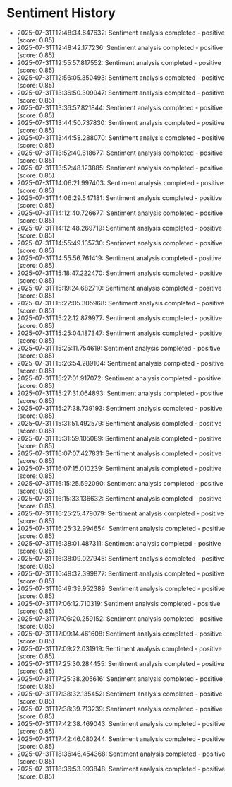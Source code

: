# Sentiment History

- 2025-07-31T12:48:34.647632: Sentiment analysis completed - positive (score: 0.85)
- 2025-07-31T12:48:42.177236: Sentiment analysis completed - positive (score: 0.85)
- 2025-07-31T12:55:57.817552: Sentiment analysis completed - positive (score: 0.85)
- 2025-07-31T12:56:05.350493: Sentiment analysis completed - positive (score: 0.85)
- 2025-07-31T13:36:50.309947: Sentiment analysis completed - positive (score: 0.85)
- 2025-07-31T13:36:57.821844: Sentiment analysis completed - positive (score: 0.85)
- 2025-07-31T13:44:50.737830: Sentiment analysis completed - positive (score: 0.85)
- 2025-07-31T13:44:58.288070: Sentiment analysis completed - positive (score: 0.85)
- 2025-07-31T13:52:40.618677: Sentiment analysis completed - positive (score: 0.85)
- 2025-07-31T13:52:48.123885: Sentiment analysis completed - positive (score: 0.85)
- 2025-07-31T14:06:21.997403: Sentiment analysis completed - positive (score: 0.85)
- 2025-07-31T14:06:29.547181: Sentiment analysis completed - positive (score: 0.85)
- 2025-07-31T14:12:40.726677: Sentiment analysis completed - positive (score: 0.85)
- 2025-07-31T14:12:48.269719: Sentiment analysis completed - positive (score: 0.85)
- 2025-07-31T14:55:49.135730: Sentiment analysis completed - positive (score: 0.85)
- 2025-07-31T14:55:56.761419: Sentiment analysis completed - positive (score: 0.85)
- 2025-07-31T15:18:47.222470: Sentiment analysis completed - positive (score: 0.85)
- 2025-07-31T15:19:24.682710: Sentiment analysis completed - positive (score: 0.85)
- 2025-07-31T15:22:05.305968: Sentiment analysis completed - positive (score: 0.85)
- 2025-07-31T15:22:12.879977: Sentiment analysis completed - positive (score: 0.85)
- 2025-07-31T15:25:04.187347: Sentiment analysis completed - positive (score: 0.85)
- 2025-07-31T15:25:11.754619: Sentiment analysis completed - positive (score: 0.85)
- 2025-07-31T15:26:54.289104: Sentiment analysis completed - positive (score: 0.85)
- 2025-07-31T15:27:01.917072: Sentiment analysis completed - positive (score: 0.85)
- 2025-07-31T15:27:31.064893: Sentiment analysis completed - positive (score: 0.85)
- 2025-07-31T15:27:38.739193: Sentiment analysis completed - positive (score: 0.85)
- 2025-07-31T15:31:51.492579: Sentiment analysis completed - positive (score: 0.85)
- 2025-07-31T15:31:59.105089: Sentiment analysis completed - positive (score: 0.85)
- 2025-07-31T16:07:07.427831: Sentiment analysis completed - positive (score: 0.85)
- 2025-07-31T16:07:15.010239: Sentiment analysis completed - positive (score: 0.85)
- 2025-07-31T16:15:25.592090: Sentiment analysis completed - positive (score: 0.85)
- 2025-07-31T16:15:33.136632: Sentiment analysis completed - positive (score: 0.85)
- 2025-07-31T16:25:25.479079: Sentiment analysis completed - positive (score: 0.85)
- 2025-07-31T16:25:32.994654: Sentiment analysis completed - positive (score: 0.85)
- 2025-07-31T16:38:01.487311: Sentiment analysis completed - positive (score: 0.85)
- 2025-07-31T16:38:09.027945: Sentiment analysis completed - positive (score: 0.85)
- 2025-07-31T16:49:32.399877: Sentiment analysis completed - positive (score: 0.85)
- 2025-07-31T16:49:39.952389: Sentiment analysis completed - positive (score: 0.85)
- 2025-07-31T17:06:12.710319: Sentiment analysis completed - positive (score: 0.85)
- 2025-07-31T17:06:20.259152: Sentiment analysis completed - positive (score: 0.85)
- 2025-07-31T17:09:14.461608: Sentiment analysis completed - positive (score: 0.85)
- 2025-07-31T17:09:22.031919: Sentiment analysis completed - positive (score: 0.85)
- 2025-07-31T17:25:30.284455: Sentiment analysis completed - positive (score: 0.85)
- 2025-07-31T17:25:38.205616: Sentiment analysis completed - positive (score: 0.85)
- 2025-07-31T17:38:32.135452: Sentiment analysis completed - positive (score: 0.85)
- 2025-07-31T17:38:39.713239: Sentiment analysis completed - positive (score: 0.85)
- 2025-07-31T17:42:38.469043: Sentiment analysis completed - positive (score: 0.85)
- 2025-07-31T17:42:46.080244: Sentiment analysis completed - positive (score: 0.85)
- 2025-07-31T18:36:46.454368: Sentiment analysis completed - positive (score: 0.85)
- 2025-07-31T18:36:53.993848: Sentiment analysis completed - positive (score: 0.85)
